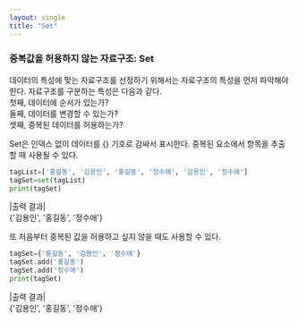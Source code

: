 ```yaml
---
layout: single
title: "Set"
---
```


### 중복값을 허용하지 않는 자료구조: Set
데이터의 특성에 맞는 자료구조를 선정하기 위해서는 자료구조의 특성을 먼저 파악해야 한다. 자료구조를 구분하는 특성은 다음과 같다.  
첫째, 데이터에 순서가 있는가?  
둘째, 데이터를 변경할 수 있는가?  
셋째, 중복된 데이터를 허용하는가?

Set은 인덱스 없이 데이터를 {} 기호로 감싸서 표시한다. 중복된 요소에서 항목을 추출할 때 사용될 수 있다.
~~~python
tagList=['홍길동', '김용인', '홍길동', '정수애', '김용인', '정수애']
tagSet=set(tagList)
print(tagSet)
~~~
|출력 결과|  
{'김용인', '홍길동', '정수애'}

또 처음부터 중복된 값을 허용하고 싶지 않을 때도 사용할 수 있다.
~~~python
tagSet={'홍길동', '김용인', '정수애'}
tagSet.add('홍길동')
tagSet.add('정수애')
print(tagSet)
~~~
|출력 결과|  
{'김용인', '홍길동', '정수애'}
